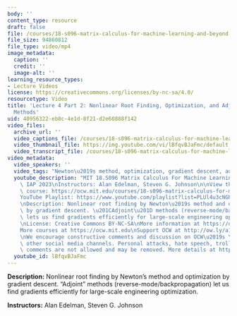 ```yaml
---
body: ''
content_type: resource
draft: false
file: /courses/18-s096-matrix-calculus-for-machine-learning-and-beyond-january-iap-2023/ocw_18s096_lecture04-part2_2023jan26_mp4
file_size: 94860812
file_type: video/mp4
image_metadata:
  caption: ''
  credit: ''
  image-alt: ''
learning_resource_types:
- Lecture Videos
license: https://creativecommons.org/licenses/by-nc-sa/4.0/
resourcetype: Video
title: 'Lecture 4 Part 2: Nonlinear Root Finding, Optimization, and Adjoint Gradient
  Methods'
uid: 40956322-eb8c-4e1d-8f21-d2e60888f142
video_files:
  archive_url: ''
  video_captions_file: /courses/18-s096-matrix-calculus-for-machine-learning-and-beyond-january-iap-2023/1A065H99Yhsv0hU1C-wFftrck9xfhs31f_transcript.webvtt
  video_thumbnail_file: https://img.youtube.com/vi/lBfqvBJaFmc/default.jpg
  video_transcript_file: /courses/18-s096-matrix-calculus-for-machine-learning-and-beyond-january-iap-2023/1A065H99Yhsv0hU1C-wFftrck9xfhs31f_transcript.pdf
video_metadata:
  video_speakers: ''
  video_tags: "Newton\u2019s method, optimization, gradient descent, adjoint methods"
  youtube_description: "MIT 18.S096 Matrix Calculus For Machine Learning And Beyond,\
    \ IAP 2023\nInstructors: Alan Edelman, Steven G. Johnson\n\nView the complete\
    \ course: https://ocw.mit.edu/courses/18-s096-matrix-calculus-for-machine-learning-and-beyond-january-iap-2023/\n\
    YouTube Playlist: https://www.youtube.com/playlist?list=PLUl4u3cNGP62EaLLH92E_VCN4izBKK6OE\n\
    \nDescription: Nonlinear root finding by Newton\u2019s method and optimization\
    \ by gradient descent. \u201CAdjoint\u201D methods (reverse-mode/backpropagation)\
    \ lets us find gradients efficiently for large-scale engineering optimization.\n\
    \nLicense: Creative Commons BY-NC-SA\nMore information at https://ocw.mit.edu/terms\n\
    More courses at https://ocw.mit.edu\nSupport OCW at http://ow.ly/a1If50zVRlQ\n\
    \nWe encourage constructive comments and discussion on OCW\u2019s YouTube and\
    \ other social media channels. Personal attacks, hate speech, trolling, and inappropriate\
    \ comments are not allowed and may be removed. More details at https://ocw.mit.edu/comments."
  youtube_id: lBfqvBJaFmc
---
```

**Description:** Nonlinear root finding by Newton’s method and optimization by gradient descent. “Adjoint” methods (reverse-mode/backpropagation) let us find gradients efficiently for large-scale engineering optimization.

**Instructors:** Alan Edelman, Steven G. Johnson